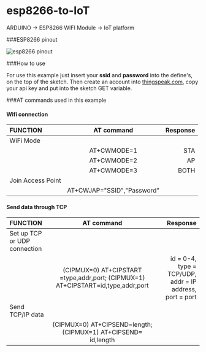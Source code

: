 # esp8266-to-IoT
ARDUINO -> ESP8266 WIFI Module -> IoT platform

###ESP8266 pinout

![esp8266 pinout](https://www.robotics.org.za/image/data/Breakout/Wifi/ESP8266_003.jpg)

###How to use

For use this example just insert your **ssid** and **password** into the define's, on the top of the sketch.
Then create an account into [thingspeak.com](https://thingspeak.com/), copy your api key and put into the sketch GET variable.

###AT commands used in this example

#### Wifi connection 

| FUNCTION      | AT command      | Response      |
|:------------- |:---------------:| -------------:|
| WiFi Mode     | &nbsp;          | &nbsp;        | 
| &nbsp;        | AT+CWMODE=1     | STA           |  
| &nbsp;        | AT+CWMODE=2     | AP            | 
| &nbsp;        | AT+CWMODE=3     | BOTH          | 
| Join Access Point      | &nbsp;      | &nbsp;          | 
| &nbsp;        | AT+CWJAP="SSID","Password"     | &nbsp;|

#### Send data through TCP
| FUNCTION      | AT command      | Response      |
|:------------- |:---------------:| -------------:|
| Set up TCP or UDP connection      | &nbsp;      | &nbsp;| 
| &nbsp;|(CIPMUX=0) AT+CIPSTART =type,addr,port; (CIPMUX=1) AT+CIPSTART=id,type,addr,port|id = 0-4, type = TCP/UDP, addr = IP address, port = port|
| Send TCP/IP data       | &nbsp;      | &nbsp;| 
| &nbsp;        | (CIPMUX=0) AT+CIPSEND=length; (CIPMUX=1) AT+CIPSEND= id,length | &nbsp;|
